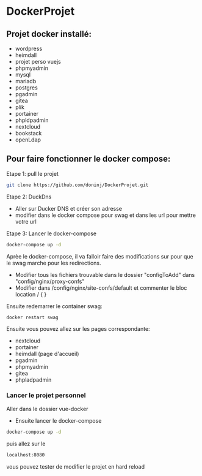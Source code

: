 # DockerProjet

## Projet docker installé:
- wordpress
- heimdall
- projet perso vuejs
- phpmyadmin
- mysql
- mariadb
- postgres
- pgadmin
- gitea
- plik
- portainer
- phpldpadmin
- nextcloud
- bookstack
- openLdap

## Pour faire fonctionner le docker compose:

Etape 1: pull le projet

```sh
git clone https://github.com/doninj/DockerProjet.git
```

Etape 2: DuckDns
- Aller sur Ducker DNS et créer son adresse
- modifier dans le docker compose pour swag et dans les url pour mettre votre url 

Etape 3: Lancer le docker-compose

```sh
docker-compose up -d
```
Aprèe le docker-compose, il va falloir faire des modifications sur pour que le swag marche pour les redirections.

- Modifier tous les fichiers trouvable dans le dossier "configToAdd" dans "config/nginx/proxy-confs"
- Modifier dans /config/nginx/site-confs/default et commenter le bloc  location / { }

Ensuite redemarrer le container swag:
```
docker restart swag
```
Ensuite vous pouvez allez sur les pages correspondante:
- nextcloud
- portainer
- heimdall (page d'accueil)
- pgadmin
- phpmyadmin
- gitea
- phpladpadmin

### Lancer le projet personnel
Aller dans le dossier vue-docker

- Ensuite lancer le docker-compose
```sh
docker-compose up -d
```
puis allez sur le 
```sh
localhost:8080
```
vous pouvez tester de modifier le projet en hard reload

